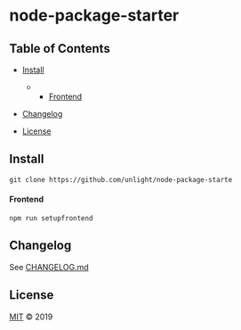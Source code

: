 # node-package-starter

## Table of Contents

-   [Install](#install)

    -   -   [Frontend](#frontend)

-   [Changelog](#changelog)

-   [License](#license)

## Install

    git clone https://github.com/unlight/node-package-starte

#### Frontend

    npm run setupfrontend

## Changelog

See [CHANGELOG.md](CHANGELOG.md)

## License

[MIT](LICENSE) © 2019
